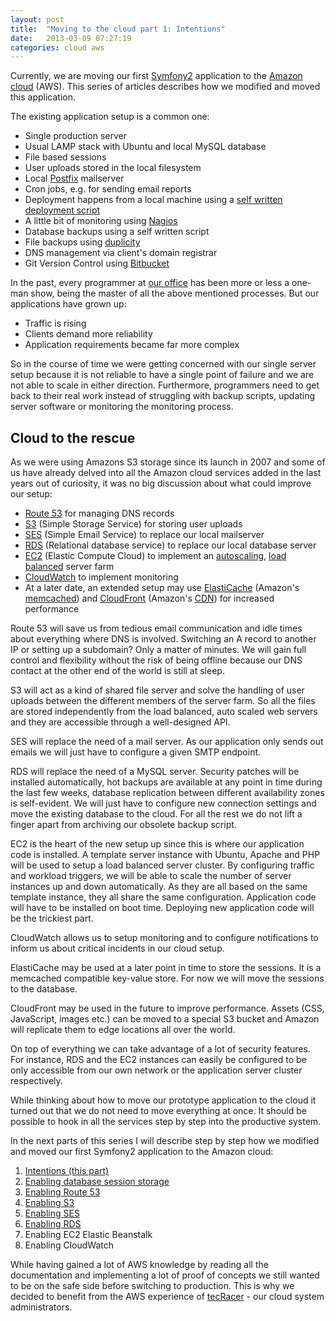 ```yaml
---
layout: post
title:  "Moving to the cloud part 1: Intentions"
date:   2013-03-09 07:27:19
categories: cloud aws
---
```


Currently, we are moving our first&nbsp;[Symfony2][1]&nbsp;application to the [Amazon cloud][2]&nbsp;(AWS). This series of articles describes how we modified and moved this application.

The existing application setup is a common one:

* Single production server
* Usual LAMP stack with Ubuntu and local MySQL database
* File based sessions
* User uploads stored in the local filesystem
* Local [Postfix][3] mailserver
* Cron jobs, e.g. for sending email reports
* Deployment happens from a local machine using a [self written deployment script][4]
* A little bit of monitoring using [Nagios][5]
* Database backups using a self written script
* File backups using [duplicity][6]
* DNS management via client's domain registrar
* Git Version Control using [Bitbucket][7]

In the past, every programmer at [our office][8] has been more or less a one-man show, being the master of all the above mentioned processes. But our applications have grown up:

* Traffic is rising
* Clients demand more reliability
* Application requirements became far more complex

So in the course of time we were getting concerned with our single server setup because it is not reliable to have a single point of failure and we are not able to scale in either direction. Furthermore, programmers need to get back to their real work instead of struggling with backup scripts, updating server software or monitoring the monitoring process.

## Cloud to the rescue

As we were using Amazons S3 storage since its launch in 2007 and some of us have already delved into all the Amazon cloud services added in the last years out of curiosity, it was no big discussion about what could improve our setup:

* [Route 53][9] for managing DNS records
* [S3][10] (Simple Storage Service) for storing user uploads
* [SES][11] (Simple Email Service) to replace our local mailserver
* [RDS][12] (Relational database service) to replace our local database server
* [EC2][13]&nbsp;(Elastic Compute Cloud) to implement an [autoscaling][14], [load balanced][15] server farm
* [CloudWatch][16] to implement monitoring
* At a later date, an extended setup may use [ElastiCache][17] (Amazon's [memcached][18]) and [CloudFront][19] (Amazon's [CDN][20]) for increased performance

Route 53 will save us from tedious email communication and idle times about everything where DNS is involved. Switching an A record to another IP or setting up a subdomain? Only a matter of minutes. We will gain full control and flexibility without the risk of being offline because our DNS contact at the other end of the world is still at sleep.

S3 will act as a kind of shared file server and solve the handling of user uploads between the different members of the server farm. So all the files are stored independently from the load balanced, auto scaled web servers and they are accessible through a well-designed API.

SES will replace the need of a mail server. As our application only sends out emails we will just have to configure a given SMTP endpoint.

RDS will replace the need of a MySQL server. Security patches will be installed automatically, hot backups are available&nbsp;at any point in time during the last few weeks, database replication between different availability&nbsp;zones is self-evident.&nbsp;We will just have to configure new connection settings and move the existing database to the cloud. For all the rest we do not lift a finger apart from archiving our obsolete backup script.

EC2 is the heart of the new setup up since this is where our application code is installed. A template server instance with Ubuntu, Apache and PHP will be used to setup a load balanced server cluster. By configuring traffic and workload triggers, we will be able to scale the number of server instances up and down automatically. As they are all based on the same template instance, they all share the same configuration. Application code will have to be installed on boot time. Deploying new application code will be the trickiest part.

CloudWatch allows us to setup monitoring and to configure notifications to inform us about critical incidents in our cloud setup.

ElastiCache may be used at a later point in time to store the sessions. It is a memcached compatible key-value store. For now we will move the sessions to the database.

CloudFront may be used in the future to improve performance. Assets (CSS, JavaScript, images etc.) can be moved to a special S3 bucket and Amazon will replicate them to edge locations all over the world.

On top of everything we can take advantage of a lot of security features. For instance, RDS and the EC2 instances can easily be configured to be only accessible from our own network or the application server cluster respectively.

While thinking about how to move our prototype application to the cloud it turned out that we do not need to move everything at once. It should be possible to hook in all the services step by step into the productive system.

In the next parts of this series I will describe step by step how we modified and moved our first Symfony2 application to the Amazon cloud:

1. [Intentions (this part)][21]
2. [Enabling database session storage][22]
3. [Enabling Route 53][23]
4. [Enabling S3][24]
5. [Enabling SES][25]
6. [Enabling RDS][26]
7. Enabling EC2 Elastic Beanstalk
8. Enabling CloudWatch

While having gained a lot of AWS knowledge by reading all the documentation and implementing a lot of proof of concepts we still wanted to be on the safe side before switching to production. This is why we decided to benefit from the AWS experience of [tecRacer][27]&nbsp;- our&nbsp;cloud system administrators.

[1]: http://symfony.com/
[2]: http://aws.amazon.com
[3]: http://www.postfix.org/
[4]: https://github.com/bicpi/deployer
[5]: http://www.nagios.org
[6]: http://duplicity.nongnu.org
[7]: https://bitbucket.org
[8]: http://www.onemedia.de
[9]: http://aws.amazon.com/route53/
[10]: http://aws.amazon.com/s3/
[11]: http://aws.amazon.com/ses/
[12]: http://aws.amazon.com/rds/
[13]: http://aws.amazon.com/ec2/
[14]: http://aws.amazon.com/autoscaling/
[15]: http://aws.amazon.com/elasticloadbalancing/
[16]: http://aws.amazon.com/cloudwatch/
[17]: http://aws.amazon.com/elasticache/
[18]: http://en.wikipedia.org/wiki/Memcached
[19]: http://aws.amazon.com/cloudfront/
[20]: http://en.wikipedia.org/wiki/Content_delivery_network
[21]: http://devtig.es/moving-to-the-cloud-part-1-intentions/ "Moving to the cloud part 1: Intentions"
[22]: http://devtig.es/moving-to-the-cloud-part-2-enabling-database-session-storage/ "Moving to the cloud part 2: Enabling database session storage"
[23]: http://devtig.es/moving-to-the-cloud-part-3-enabling-route-53/ "Moving to the cloud part 3: Enabling Route 53"
[24]: http://devtig.es/moving-to-the-cloud-part-4-enabling-s3/ "Moving to the cloud part 4: Enabling S3"
[25]: http://devtig.es/moving-to-the-cloud-part-5-enabling-ses/ "Moving to the cloud part 5: Enabling SES"
[26]: http://devtig.es/moving-to-the-cloud-part-6-enabling-rds/ "Moving to the cloud part 6: Enabling RDS"
[27]: http://www.tecracer.de/

